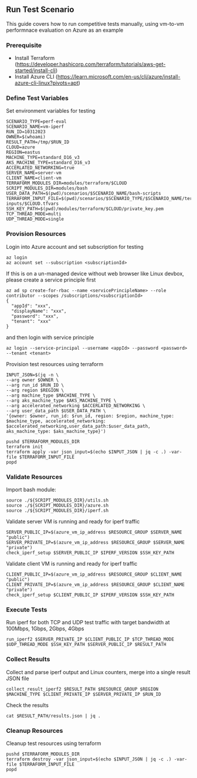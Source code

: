 ## Run Test Scenario

This guide covers how to run competitive tests manually, using vm-to-vm performnace evaluation on Azure as an example

### Prerequisite
* Install Terraform (https://developer.hashicorp.com/terraform/tutorials/aws-get-started/install-cli)
* Install Azure CLI (https://learn.microsoft.com/en-us/cli/azure/install-azure-cli-linux?pivots=apt)

### Define Test Variables
Set environment variables for testing
```
SCENARIO_TYPE=perf-eval
SCENARIO_NAME=vm-iperf
RUN_ID=10312023
OWNER=$(whoami)
RESULT_PATH=/tmp/$RUN_ID
CLOUD=azure
REGION=eastus
MACHINE_TYPE=standard_D16_v3
AKS_MACHINE_TYPE=standard_D16_v3
ACCERLATED_NETWORKING=true
SERVER_NAME=server-vm
CLIENT_NAME=client-vm
TERRAFORM_MODULES_DIR=modules/terraform/$CLOUD
SCRIPT_MODULES_DIR=modules/bash
USER_DATA_PATH=$(pwd)/scenarios/$SCENARIO_NAME/bash-scripts
TERRAFORM_INPUT_FILE=$(pwd)/scenarios/$SCENARIO_TYPE/$SCENARIO_NAME/terraform-inputs/$CLOUD.tfvars
SSH_KEY_PATH=$(pwd)/modules/terraform/$CLOUD/private_key.pem
TCP_THREAD_MODE=multi
UDP_THREAD_MODE=single
```

### Provision Resources

Login into Azure account and set subscription for testing
```
az login
az account set --subscription <subscriptionId>
```

If this is on a un-managed device without web browser like Linux devbox, please create a service principle first
```
az ad sp create-for-rbac --name <servicePrincipleName> --role contributor --scopes /subscriptions/<subscriptionId>
{
  "appId": "xxx",
  "displayName": "xxx",
  "password": "xxx",
  "tenant": "xxx"
}
```

and then login with service principle
```
az login --service-principal --username <appId> --password <password> --tenant <tenant>
```

Provision test resources using terraform
```
INPUT_JSON=$(jq -n \
--arg owner $OWNER \
--arg run_id $RUN_ID \
--arg region $REGION \
--arg machine_type $MACHINE_TYPE \
--arg aks_machine_type $AKS_MACHINE_TYPE \
--arg accelerated_networking $ACCERLATED_NETWORKING \
--arg user_data_path $USER_DATA_PATH \
'{owner: $owner, run_id: $run_id, region: $region, machine_type: $machine_type, accelerated_networking: $accelerated_networking,user_data_path:$user_data_path, aks_machine_type: $aks_machine_type}')

pushd $TERRAFORM_MODULES_DIR
terraform init
terraform apply -var json_input=$(echo $INPUT_JSON | jq -c .) -var-file $TERRAFORM_INPUT_FILE
popd
```

### Validate Resources
Import bash module:
```
source ./${SCRIPT_MODULES_DIR}/utils.sh
source ./${SCRIPT_MODULES_DIR}/azure.sh
source ./${SCRIPT_MODULES_DIR}/iperf.sh
```

Validate server VM is running and ready for iperf traffic
```
SERVER_PUBLIC_IP=$(azure_vm_ip_address $RESOURCE_GROUP $SERVER_NAME "public")
SERVER_PRIVATE_IP=$(azure_vm_ip_address $RESOURCE_GROUP $SERVER_NAME "private")
check_iperf_setup $SERVER_PUBLIC_IP $IPERF_VERSION $SSH_KEY_PATH
```

Validate client VM is running and ready for iperf traffic
```
CLIENT_PUBLIC_IP=$(azure_vm_ip_address $RESOURCE_GROUP $CLIENT_NAME "public")
CLIENT_PRIVATE_IP=$(azure_vm_ip_address $RESOURCE_GROUP $CLIENT_NAME "private")
check_iperf_setup $CLIENT_PUBLIC_IP $IPERF_VERSION $SSH_KEY_PATH
```

### Execute Tests
Run iperf for both TCP and UDP test traffic with target bandwidth at 100Mbps, 1Gbps, 2Gbps, 4Gbps
```
run_iperf2 $SERVER_PRIVATE_IP $CLIENT_PUBLIC_IP $TCP_THREAD_MODE $UDP_THREAD_MODE $SSH_KEY_PATH $SERVER_PUBLIC_IP $RESULT_PATH
```


### Collect Results
Collect and parse iperf output and Linux counters, merge into a single result JSON file
```
collect_result_iperf2 $RESULT_PATH $RESOURCE_GROUP $REGION $MACHINE_TYPE $CLIENT_PRIVATE_IP $SERVER_PRIVATE_IP $RUN_ID
```

Check the results
```
cat $RESULT_PATH/results.json | jq .
```

### Cleanup Resources
Cleanup test resources using terraform
```
pushd $TERRAFORM_MODULES_DIR
terraform destroy -var json_input=$(echo $INPUT_JSON | jq -c .) -var-file $TERRAFORM_INPUT_FILE
popd
```